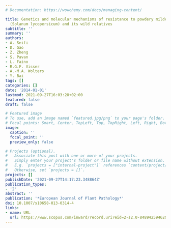 ```yaml
---
# Documentation: https://wowchemy.com/docs/managing-content/

title: Genetics and molecular mechanisms of resistance to powdery mildews in tomato
  (Solanum lycopersicum) and its wild relatives
subtitle: ''
summary: ''
authors:
- A. Seifi
- D. Gao
- Z. Zheng
- S. Pavan
- L. Faino
- R.G.F. Visser
- A.-M.A. Wolters
- Y. Bai
tags: []
categories: []
date: '2014-01-01'
lastmod: 2021-09-27T16:03:28+02:00
featured: false
draft: false

# Featured image
# To use, add an image named `featured.jpg/png` to your page's folder.
# Focal points: Smart, Center, TopLeft, Top, TopRight, Left, Right, BottomLeft, Bottom, BottomRight.
image:
  caption: ''
  focal_point: ''
  preview_only: false

# Projects (optional).
#   Associate this post with one or more of your projects.
#   Simply enter your project's folder or file name without extension.
#   E.g. `projects = ["internal-project"]` references `content/project/deep-learning/index.md`.
#   Otherwise, set `projects = []`.
projects: []
publishDate: '2021-09-27T14:17:23.348864Z'
publication_types:
- '2'
abstract: ''
publication: '*European Journal of Plant Pathology*'
doi: 10.1007/s10658-013-0314-4
links:
- name: URL
  url: https://www.scopus.com/inward/record.uri?eid=2-s2.0-84894259462&doi=10.1007%2fs10658-013-0314-4&partnerID=40&md5=723e93548686452991de2648230859f5
---
```

